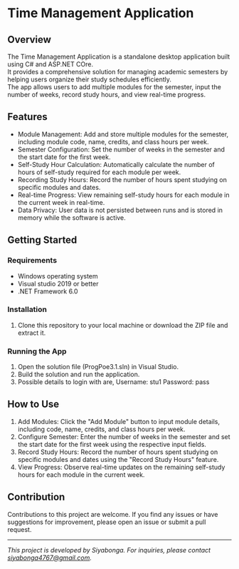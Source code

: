 # Time Management Application


## Overview

The Time Management Application is a standalone desktop application built using C# and ASP.NET COre.  
It provides a comprehensive solution for managing academic semesters by helping users organize their study schedules efficiently.  
The app allows users to add multiple modules for the semester, input the number of weeks, record study hours, and view real-time progress.

## Features

- Module Management: Add and store multiple modules for the semester, including module code, name, credits, and class hours per week.
- Semester Configuration: Set the number of weeks in the semester and the start date for the first week.
- Self-Study Hour Calculation: Automatically calculate the number of hours of self-study required for each module per week.
- Recording Study Hours: Record the number of hours spent studying on specific modules and dates.
- Real-time Progress: View remaining self-study hours for each module in the current week in real-time.
- Data Privacy: User data is not persisted between runs and is stored in memory while the software is active.

## Getting Started

### Requirements

- Windows operating system
- Visual studio 2019 or better
- .NET Framework 6.0

### Installation

1. Clone this repository to your local machine or download the ZIP file and extract it.
   

### Running the App

1. Open the solution file (ProgPoe3.1.sln) in Visual Studio.
2. Build the solution and run the application.
3. Possible details to login with are, Username: stu1 Password: pass 

## How to Use

1. Add Modules: Click the "Add Module" button to input module details, including code, name, credits, and class hours per week.
2. Configure Semester: Enter the number of weeks in the semester and set the start date for the first week using the respective input fields.
3. Record Study Hours: Record the number of hours spent studying on specific modules and dates using the "Record Study Hours" feature.
4. View Progress: Observe real-time updates on the remaining self-study hours for each module in the current week.
   

## Contribution

Contributions to this project are welcome. If you find any issues or have suggestions for improvement, please open an issue or submit a pull request.


---
*This project is developed by Siyabonga. For inquiries, please contact siyabonga4767@gmail.com.*
